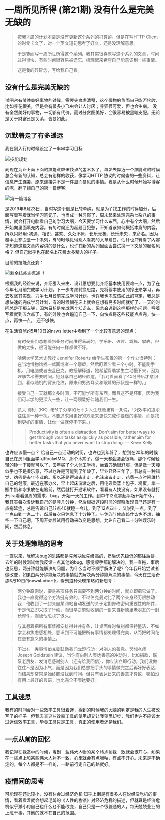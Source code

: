 # 一周所见所得 (第21期) 没有什么是完美无缺的

> 按我本周的计划本周是没有更新这个系列的打算的，但是在写HTTP Client的时候卡文了，对一个英文短句思考了好久，还是没理解意思。
>
> 于是转而写一周所见所得这个系列，我其实很喜欢写这个系列的文章，时间过得很快，有些时间很容易被遗忘，梳理起来希望自己能意识到一些事情。
>
> 这是我的碎碎念，写给我自己看。

 ##  没有什么是完美无缺的

试图占有某种美好事物的时候，需要先考虑清楚，这个事物的负面自己能否接收，比如养花很美，但是会有很多小飞虫会让人讨厌；养猫很可爱，但也会生病。 没有全然美好的事物，一切都有代价。而过分贪图美好，会很容易被黑暗支配。无论是关于财富还是关系，皆是如此。

## 沉默着走了有多遥远

我在刚入行的时候设定了一串串学习目标: 

![技能规划](http://tvax4.sinaimg.cn/large/006e5UvNgy1h2963m45m8j30w90lon1y.jpg)

到现在为止上面上面的技能点应该快点的差不多了，每次去靠近一个技能点的时候总会有新的认知，总会有别样的收获，像学习HTTP 协议的时候查的一些资料，让信息产生连接，原来连接并不是一件显而易见的事情。我是从什么时候开始写博客的呢，翻了翻自己的第一篇博客:

![第一篇博客](http://tvax3.sinaimg.cn/large/006e5UvNgy1h296ba5g30j30qo0flwif.jpg)

是2019年6月23日，当时写这个倒是比较单纯，就是为了找工作的时候加分，后面写着写着就当学习笔记了，也当成一种习惯了，周末起来处理完杂七杂八的事情，就会打开电脑看自己的学习大纲，今天要学习什么东西，心中有个大纲，然后开始向里面填充内容。有的时候还为起题目犯愁，不知道该如何概括本篇的内容，所以只好用: 初遇、相识、甚欢、久处不厌、长乐无极、长乐未央，来命名。因为基本上都会是一个系列，有的时候觉得别人看我的文章题目，估计也只有看了内容才知道这篇文章内容讲的是什么，也许在新的系列里面会尝试换一下文章的起名风格？ 但自己似乎也在起名上花费太多精力的样子。

目前的技能点还剩： 

![剩余技能点概述-1](http://tvax4.sinaimg.cn/large/006e5UvNly1h297axf2wnj31210jjdmn.jpg)

根据我的经验来说，介绍引入来由、设计思想要比介绍基本使用要难一点，为了在今年七月前完成学习计划，下一步考虑转换思路，先将基本使用的拎出来学习，再去攻坚其实现，力争七月份前完成学习计划。也许我也不应该如此的笃定，我总是想快速的完成学习计划，有的时候躺在床上就会在想有更多时间就好了，一天的时间总是不那么够，因为目标是完成两个知识点，但总会遇到这样那样的问题，写着写着就到五六点了，有的时候也会逼迫自己一下，向快点将这些技能点点完，快一点，再快一点， 还不够快。

在生活奇旅的5月10日的news letter中看到了一个比较有意思的观点：

> 有时候我们总想着把业务时间堆得满满的，学乐器、语言、跳舞、攀岩，但做的太多，很可能任何一样都做不好。
>
> 哈佛大学艺术史教授 Jennifer Roberts 给学生布置的第一个作业很特别：在当地博物馆找一幅画或者一个雕塑，然后盯着它看三个小时。不能刷手机、用电脑或者去星巴克。教授解释道，她希望帮助学生主动慢下来，因为理解艺术需要时间。她分享自己的经验道，「我盯着画看了45分钟后才意识到，看似随机的背景花纹，原来和男孩耳朵和眼睛的形状是一样的。」
>
> 接受自己一天就那么多时间，不可能学所有东西。而且这不是坏事，因为我们可以学的更深入一些，让一两项爱好伴随我们一生。
>
> 凯文·凯利（KK）老爷子分享的七十岁人生经验里有一条说，「对效率的追求往往是一种干扰。不要追求用更好的方法来更快完成你要做的事情，而是找到更好的事情，让你一做就停不下来。」
>
> > Productivity is often a distraction. Don’t aim for better ways to get through your tasks as quickly as possible, rather aim for better tasks that you never want to stop doing. -- Kevin Kelly

也许应该慢一点？ 给自己一点活动的时间，也许也到年龄了，想到在20年的时候自己在房间里面学习RocketMQ，那个木凳子，做一天都会腰会很痛，那个时候轻轻的锤一下腰就可以了，去年买了个人体工学椅，坐着的确很舒服，但是做一天腰似乎也不是很乐意，不过也许是可能到了年龄了，毕业已经三年了，我总有一种错觉，彷佛是去年毕业的。所以还是得出去走走，也该出去走走，花费一点时间维持自己的健康。最近在家办公，早上起床洗漱之后，用电饭煲蒸上包子、鸡蛋，拿一瓶牛奶和水果放在电脑前，然后就打开通讯软件，看看有人找没有，如果没有就打开jira看看这周的需求、bug，开始一天的工作。到中午12点拿起平板开始午休，我其实每次告诉我自己的是睡几分钟，然后根据这段时间的观察发现自己还是有一点拖延症，总是告诉自己12点40就睡一会儿，到了12点四十，又说到一点，到了一点由到一点二十，然后每次只休息了十分钟了。午休的时候应该什么也不想，抽空一下自己吧，下周开始尝试用行动来改变是思想，允许自己看二十分钟娱乐时间，然后休息。

## 关于处理策略的思考

一直以来，我解决bug的思路都是先解决优先级高的，然后优先级低的都往后排，去年的时候测试给我反馈一点其他的bug，感觉顺手都能解决的，我一直拖，事后也反思，两分钟就能解决的问题，为什么当时不顺手解决了呢?  今年我开始尝试者做改变，如果由两分钟能解决的事情就先解决两分钟能解决的事情，今天在生活奇旅5月10日的newsLetter中，看到这种处理策略的新思考：

> 两分钟原则说，要是某项任务只需要不到两分钟的时间，就立即把它做了。我也一直觉得这个方法挺有效的。不过伯克曼对比了两个亲身经历很触动我：他收到了一封来自某网站自动发送的关于定期修改密码重要性的邮件，于是他立即采取了行动，而很早之前就收到的一封来自新德里老朋友的一封长邮件，则被他忽视了很久。

> 与其想着把所有事情都安排得井井有条，让桌面每时每刻都保持整洁，不如学会和焦虑感相处，意识到不可能把所有事情都处理得完美，从而把时间花在更有意义的事情上。

>  不过有一类事情伯克曼鼓励我们立即行动：对别人的善意。冥想老师 Joseph Goldstein 建议，当你有向别人表达善意的冲动时，比如捐款、联系老朋友、发消息感谢别人（还有给我回信），你应该立即行动。我们没做往往不是因为小气，而是因为我们总想把手头的事情做完之后再好好表达，而结果却常常是始终都没找到时间。但只有表达出来的善意才算数，哪怕没有用上最好的言语，也比完全不表达要好。

## 工具迷思

我有的时间会对一些效率工具很着迷，得到的时候我的大脑的判定是我的人生被改写了的样子，但我去查这些效率工具的使用却又让我望而却步，我们也许不应该太过迷信效率工具，毕竟工具只是工具，真正的使用者还是我们。

## 一点从前的回忆

我记得在我高中的时候，看到一些伟大人物的某个特点和我一致就会很开心，如果在一些点上和某些伟大人物不一致，心里就会有点嘀咕，有点不开心。未来是不确定的，每个人都是不一样的，一路前行走自己的路就好。

## 疫情间的思考

可能现在还比较小，没有体会过经济危机 知乎上倒是有很多人在说经济危机的事情，看着看着就会想起毛姆的《人性的枷锁》对经济危机的描述，但就算是经济危机似乎渺小的自己也什么也不能改变，自己只是一个很普通的人，每天兢兢业业的上班干事，其他的就不在自己的范围。







